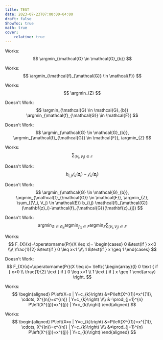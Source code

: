 ```yaml
---
title: TEST
date: 2023-07-23T07:00:00-04:00
draft: false
ShowToc: true
math: true
cover:
    relative: true
---
```

Works:
$$
\argmin_{\mathcal{G} \in \mathcal{G}_{b}}
$$

Works:
$$
\argmin_{\mathcal{f}_{\mathcal{G}} \in \mathcal{F}}
$$

Works:
$$
\argmin_{Z}
$$

Doesn't Work:
$$
\argmin_{\mathcal{G} \in \mathcal{G}_{b}}
\argmin_{\mathcal{f}_{\mathcal{G}} \in \mathcal{F}}
$$

Doesn't Work:
$$
\argmin_{\mathcal{G} \in \mathcal{G}_{b}},
\argmin_{\mathcal{f}_{\mathcal{G}} \in \mathcal{F}},
\argmin_{Z}
$$

Works:
$$
 \sum_{(V_i, V_j) \in \mathcal{E}}
$$

Doesn't Work:
$$
b_{i,j} \mathcal{f}_{\mathcal{G}}(\mathbf{z}_i)-\mathcal{f}_{\mathcal{G}}(\mathbf{z}_{j})
$$

Doesn't Work:
$$
\argmin_{\mathcal{G} \in \mathcal{G}_{b}}, \argmin_{\mathcal{f}_{\mathcal{G}} \in \mathcal{F}}, \argmin_{Z}, \sum_{(V_i, V_j) \in \mathcal{E}} b_{i,j} \mathcal{f}_{\mathcal{G}}(\mathbf{z}_i)-\mathcal{f}_{\mathcal{G}}(\mathbf{z}_{j})
$$

Doesn't Work:
$$
\begin{equation}
\operatorname{argmin}_{G \in G_{b}} \operatorname{argmin}_{f_{G} \in F} \operatorname{argmin}_{Z} \sum_{(V_i, V_j) \in E}
\end{equation}
$$

Works:
$$
F_{X}(x)=\operatorname{Pr}(X \leq x)= \begin{cases} 
0 &\text{if } x<0 \\\\ 
\frac{1}{2} &\text{if } 0 \leq x<1 \\\\ 
1 &\text{if } x \geq 1 \end{cases}
$$

Doesn't Work:
$$
F_{X}(x)=\operatorname{Pr}(X \leq x)= 
\left\{ \begin{array}{l}
0 \text { if } x<0 \\
\frac{1}{2} \text { if } 0 \leq x<1 \\
1 \text { if } x \geq 1
\end{array} \right.
$$

Works:
$$
\begin{aligned}
P\left(X=x | Y=c_{k}\right) &=P\left(X^{(1)}=x^{(1)}, \cdots, X^{(n)}=x^{(n)} | Y=c_{k}\right) \\\\ 
&=\prod_{j=1}^{n} P\left(X^{(j)}=x^{(j)} | Y=c_{k}\right)
\end{aligned}
$$

Works:
$$
\begin{aligned} P\left(X=x | Y=c_{k}\right) &=P\left(X^{(1)}=x^{(1)}, \cdots, X^{(n)}=x^{(n)} | Y=c_{k}\right) \\\\ 
&=\prod_{j=1}^{n} P\left(X^{(j)}=x^{(j)} | Y=c_{k}\right) \end{aligned}
$$